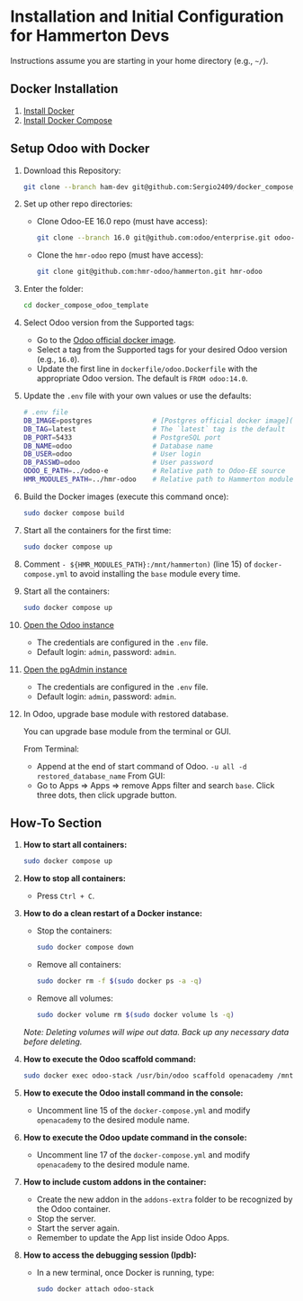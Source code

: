 # Installation and Initial Configuration for Hammerton Devs

Instructions assume you are starting in your home directory (e.g., `~/`).

## Docker Installation
1. [Install Docker](https://docs.docker.com/get-docker/)
2. [Install Docker Compose](https://docs.docker.com/compose/install/)

## Setup Odoo with Docker

1. Download this Repository:
    ```bash
    git clone --branch ham-dev git@github.com:Sergio2409/docker_compose_odoo_template.git
    ```

2. Set up other repo directories:

    - Clone Odoo-EE 16.0 repo (must have access):
        ```bash
        git clone --branch 16.0 git@github.com:odoo/enterprise.git odoo-e
        ```

    - Clone the `hmr-odoo` repo (must have access):
        ```bash
        git clone git@github.com:hmr-odoo/hammerton.git hmr-odoo
        ```

3. Enter the folder:
    ```bash
    cd docker_compose_odoo_template
    ```

4. Select Odoo version from the Supported tags:
    - Go to the [Odoo official docker image](https://registry.hub.docker.com/_/odoo/).
    - Select a tag from the Supported tags for your desired Odoo version (e.g., `16.0`).
    - Update the first line in `dockerfile/odoo.Dockerfile` with the appropriate Odoo version. The default is `FROM odoo:14.0`.

5. Update the `.env` file with your own values or use the defaults:
    ```bash
    # .env file
    DB_IMAGE=postgres               # [Postgres official docker image](https://registry.hub.docker.com/_/postgres)
    DB_TAG=latest                   # The `latest` tag is the default
    DB_PORT=5433                    # PostgreSQL port
    DB_NAME=odoo                    # Database name
    DB_USER=odoo                    # User login
    DB_PASSWD=odoo                  # User password
    ODOO_E_PATH=../odoo-e           # Relative path to Odoo-EE source
    HMR_MODULES_PATH=../hmr-odoo    # Relative path to Hammerton modules
    ```

6. Build the Docker images (execute this command once):
    ```bash
    sudo docker compose build
    ```

7. Start all the containers for the first time:
    ```bash
    sudo docker compose up
    ```

8. Comment `- ${HMR_MODULES_PATH}:/mnt/hammerton)` (line 15) of `docker-compose.yml` to avoid installing the `base` module every time.

9. Start all the containers:
    ```bash
    sudo docker compose up
    ```

10. [Open the Odoo instance](http://localhost:8069/)
    - The credentials are configured in the `.env` file.
    - Default login: `admin`, password: `admin`.

11. [Open the pgAdmin instance](http://localhost:8080/)
    - The credentials are configured in the `.env` file.
    - Default login: `admin`, password: `admin`.

12. In Odoo, upgrade base module with restored database.

    You can upgrade base module from the terminal or GUI.

    From Terminal:
    - Append at the end of start command of Odoo. `-u all -d restored_database_name`
    From GUI:
    - Go to Apps => Apps => remove Apps filter and search `base`. Click three dots, then click upgrade button.

## How-To Section

1. **How to start all containers:**
    ```bash
    sudo docker compose up
    ```

2. **How to stop all containers:**
    - Press `Ctrl + C`.

3. **How to do a clean restart of a Docker instance:**

    - Stop the containers:
        ```bash
        sudo docker compose down
        ```
    - Remove all containers:
        ```bash
        sudo docker rm -f $(sudo docker ps -a -q)
        ```
    - Remove all volumes:
        ```bash
        sudo docker volume rm $(sudo docker volume ls -q)
        ```

    *Note: Deleting volumes will wipe out data. Back up any necessary data before deleting.*

4. **How to execute the Odoo scaffold command:**
    ```bash
    sudo docker exec odoo-stack /usr/bin/odoo scaffold openacademy /mnt/extra-addons
    ```

5. **How to execute the Odoo install command in the console:**
    - Uncomment line 15 of the `docker-compose.yml` and modify `openacademy` to the desired module name.

6. **How to execute the Odoo update command in the console:**
    - Uncomment line 17 of the `docker-compose.yml` and modify `openacademy` to the desired module name.

7. **How to include custom addons in the container:**
    - Create the new addon in the `addons-extra` folder to be recognized by the Odoo container.
    - Stop the server.
    - Start the server again.
    - Remember to update the App list inside Odoo Apps.

8. **How to access the debugging session (Ipdb):**
    - In a new terminal, once Docker is running, type:
        ```bash
        sudo docker attach odoo-stack
        ```
